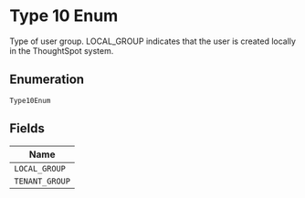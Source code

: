 
# Type 10 Enum

Type of user group. LOCAL_GROUP indicates that the user is created locally in the ThoughtSpot system.

## Enumeration

`Type10Enum`

## Fields

| Name |
|  --- |
| `LOCAL_GROUP` |
| `TENANT_GROUP` |

